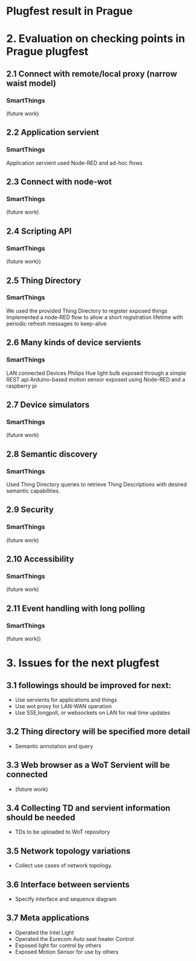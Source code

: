# Plugfest result in Prague

# 2. Evaluation on checking points in Prague plugfest

## 2.1 Connect with remote/local proxy (narrow waist model)

### SmartThings
   (future work)

## 2.2 Application servient

### SmartThings
  Application servient used Node-RED and ad-hoc flows

## 2.3 Connect with node-wot

### SmartThings
   (future work)


## 2.4 Scripting API

### SmartThings
   (future work))


## 2.5 Thing Directory

### SmartThings
   We used the provided Thing Directory to register exposed things
   Implemented a node-RED flow to allow a short registration lifetime
   with periodic refresh messages to keep-alive

## 2.6 Many kinds of device servients

### SmartThings
   LAN connected Devices
   Philips Hue light bulb exposed through a simple REST api
   Arduino-based motion sensor exposed using Node-RED and a raspberry pi

## 2.7 Device simulators

### SmartThings
   (future work)


## 2.8 Semantic discovery

### SmartThings
   Used Thing Directory queries to retrieve Thing Descriptions with desired semantic capabilities.


## 2.9 Security

### SmartThings
   (future work)


## 2.10 Accessibility

### SmartThings
   (future work)


## 2.11 Event handling with long polling

### SmartThings
   (future work))


# 3. Issues for the next plugfest

## 3.1 followings should be improved for next:
- Use servients for applications and things
- Use wot proxy for LAN-WAN operation
- Use SSE,longpoll, or websockets on LAN for real time updates

## 3.2 Thing directory will be specified more detail
- Semantic annotation and query

## 3.3 Web browser as a WoT Servient will be connected
- (future work)

## 3.4 Collecting TD and servient information should be needed
- TDs to be uploaded to WoT repository

## 3.5 Network topology variations
- Collect use cases of network topology.

## 3.6 Interface between servients
- Specify interface and sequence diagram

## 3.7 Meta applications

- Operated the Intel Light
- Operated the Eurecom Auto seat heater Control
- Exposed light for control by others
- Exposed Motion Sensor for use by others
